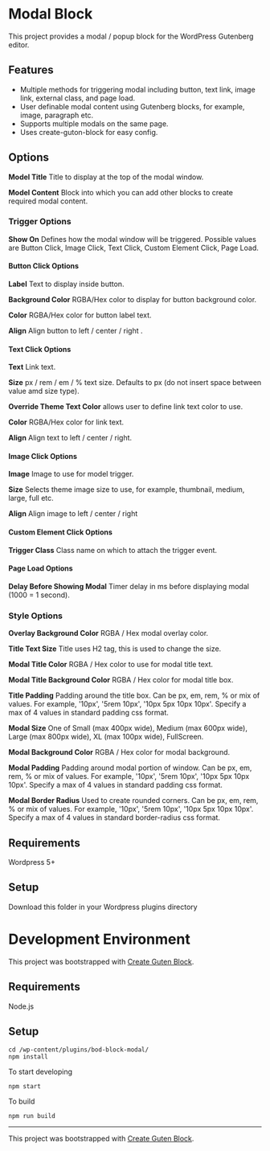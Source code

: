 # Modal Block

This project provides a modal / popup block for the  WordPress Gutenberg editor.

## Features

- Multiple methods for triggering modal including button, text link, image link, external class, and page load.
- User definable modal content using Gutenberg blocks, for example, image, paragraph etc. 
- Supports multiple modals on the same page.
- Uses create-guton-block for easy config.

## Options

**Model Title** Title to display at the top of the modal window.

**Model Content** Block into which you can add other blocks to create required modal content.

### Trigger Options

**Show On** Defines how the modal window will be triggered. Possible values are Button Click, Image Click, Text Click, Custom Element Click, Page Load.

#### Button Click Options

**Label** Text to display inside button.

**Background Color** RGBA/Hex color to display for button background color. 

**Color** RGBA/Hex color for button label text.

**Align** Align button to left / center / right .

#### Text Click Options

**Text** Link text.

**Size** px / rem / em / % text size. Defaults to px (do not insert space between value amd size type).

**Override Theme Text Color** allows user to define link text color to use.

**Color** RGBA/Hex color for link text.

**Align** Align text to left / center / right. 

#### Image Click Options

**Image** Image to use for model trigger.

**Size** Selects theme image size to use, for example, thumbnail, medium, large, full etc. 

**Align** Align image to left / center / right 

#### Custom Element Click Options

**Trigger Class** Class name on which to attach the trigger event.

#### Page Load Options

**Delay Before Showing Modal** Timer delay in ms before displaying modal (1000 = 1 second).

### Style Options

**Overlay Background Color** RGBA / Hex modal overlay color.

**Title Text Size** Title uses H2 tag, this is used to change the size.

**Modal Title Color** RGBA / Hex color to use for modal title text.

**Modal Title Background Color** RGBA / Hex color for modal title box.

**Title Padding** Padding around the title box. Can be px, em, rem, % or mix of values. For example, '10px', '5rem 10px', '10px 5px 10px 10px'. Specify a max of 4 values in standard padding css format.

**Modal Size** One of Small (max 400px wide), Medium (max 600px wide), Large (max 800px wide),  XL (max 100px wide), FullScreen.

**Modal Background Color** RGBA / Hex color for modal background.

**Modal Padding** Padding around modal portion of window. Can be px, em, rem, % or mix of values. For example, '10px', '5rem 10px', '10px 5px 10px 10px'. Specify a max of 4 values in standard padding css format.

**Modal Border Radius** Used to create rounded corners. Can be px, em, rem, % or mix of values. For example, '10px', '5rem 10px', '10px 5px 10px 10px'. Specify a max of 4 values in standard border-radius css format.

## Requirements

Wordpress 5+

## Setup

Download this folder in your Wordpress plugins directory

# Development Environment
This project was bootstrapped with [Create Guten Block](https://github.com/ahmadawais/create-guten-block).

## Requirements
Node.js

## Setup

```
cd /wp-content/plugins/bod-block-modal/
npm install
```
To start developing
```
npm start
```

To build
```
npm run build
```

---

This project was bootstrapped with [Create Guten Block](https://github.com/ahmadawais/create-guten-block).
